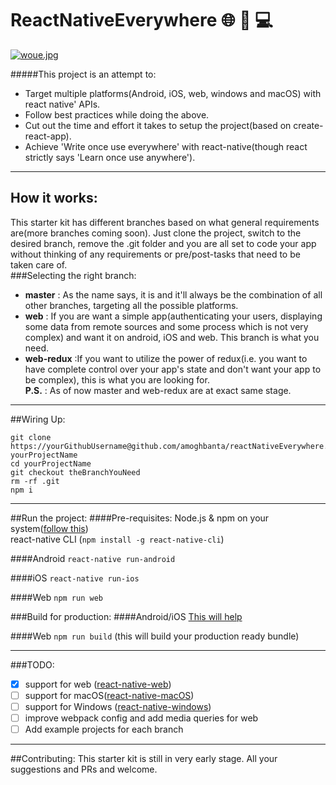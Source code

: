 # ReactNativeEverywhere :globe_with_meridians: :iphone: :computer:

[![woue.jpg](https://s28.postimg.org/pwoavwifx/woue.jpg)](https://postimg.org/image/p75ijjhw9/)

#####This project  is an attempt to: 
* Target multiple platforms(Android, iOS, web, windows and macOS) with react native' APIs.
* Follow best practices while doing the above.
* Cut out the time and effort it takes to setup the project(based on create-react-app).
* Achieve 'Write once use everywhere' with react-native(though react strictly says 'Learn once use anywhere').

---

## How it works:
This starter kit has different branches based on what general requirements are(more branches coming soon). Just clone the project, switch to the desired branch, remove the .git folder and you are all set to code your app without thinking of any requirements or pre/post-tasks that need to be taken care of.  
###Selecting the right branch:
 - <b>master</b> : As the name says, it is and it'll always be the combination of all other branches, targeting all the possible platforms.
 - <b>web</b> : If you are want a simple app(authenticating your users, displaying some data from remote sources and some process which is not very complex) and want it on android, iOS and web. This branch is what you need.
 - <b>web-redux</b> :If you want to utilize the power of redux(i.e. you want to have complete control over your app's state and  don't want your app to be complex), this is what you are looking for.<br/>
<b> P.S.</b> : As of now master and web-redux are at exact same stage.
 

---

##Wiring Up:
```
git clone https://yourGithubUsername@github.com/amoghbanta/reactNativeEverywhere.git yourProjectName
cd yourProjectName
git checkout theBranchYouNeed
rm -rf .git
npm i
```
---

##Run the project:
####Pre-requisites:
Node.js & npm on your system([follow this](https://docs.npmjs.com/getting-started/installing-node))<br/>
react-native CLI (`npm install -g react-native-cli`)

####Android
`react-native run-android`

####iOS
`react-native run-ios`

####Web
`npm run web`

###Build for production:
####Android/iOS
[This will help](https://facebook.github.io/react-native/docs/running-on-device.html)

####Web
`npm run build` (this will build your production ready bundle)

-------

###TODO:
- [x] support for web ([react-native-web](https://github.com/necolas/react-native-web))<br/>
- [ ] support for macOS([react-native-macOS](https://github.com/ptmt/react-native-macos))<br/>
- [ ] support for Windows ([react-native-windows](https://github.com/ReactWindows/react-native-windows))<br/>
- [ ] improve webpack config and add media queries for web <br/>
- [ ] Add example projects for each branch<br/>

---
##Contributing:
This starter kit is still in very early stage. All your suggestions and PRs and welcome.
